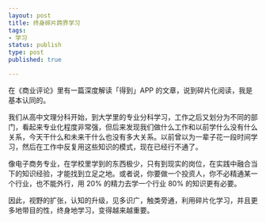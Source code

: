 ```yaml
--- 
layout: post
title: 终身碎片跨界学习
tags: 
- 学习
status: publish
type: post
published: true

---
```


在《商业评论》里有一篇深度解读「得到」APP 的文章，说到碎片化阅读，我是基本认同的。

我们从高中文理分科开始，到大学里的专业分科学习，工作之后又划分为不同的部门，看起来专业化程度非常强，但后来发现我们做什么工作和以前学什么没有什么关系，今天干什么和未来干什么也没有多大关系。以前曾以为一辈子花一段时间学习，然后在工作中反复用这些知识的模式，现在已经行不通了。

像电子商务专业，在学校里学到的东西极少，只有到现实的岗位，在实践中融合当下的知识经验，才能找到立足之地。或者说，你要做一个投资人，你不必精通某一个行业，也不能外行，用 20% 的精力去学一个行业 80% 的知识更有必要。

因此，视野的扩张，认知的升级，见多识广，触类旁通，利用碎片化学习，并且更多地带目的性，终身地学习，变得越来越重要。
